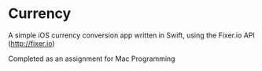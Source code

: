 # Currency

A simple iOS currency conversion app written in Swift, using the Fixer.io API (http://fixer.io)

Completed as an assignment for Mac Programming
